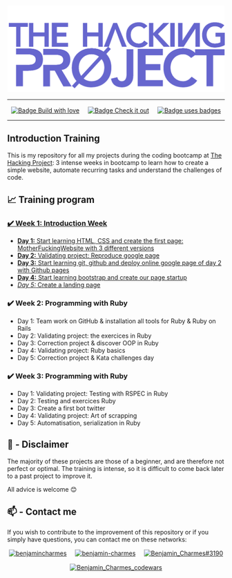 <img src="./thp-logo.png" alt="logo THP" />

---

<p align="center">
  <a href="https://forthebadge.com"><img align="center" src="https://forthebadge.com/images/badges/built-with-love.svg" alt="Badge Build with love"/></a>
  &nbsp;&nbsp;&nbsp;
  <a href="https://forthebadge.com"><img align="center" src="https://forthebadge.com/images/badges/check-it-out.svg" alt="Badge Check it out"/></a>
  &nbsp;&nbsp;&nbsp;
  <a href="https://forthebadge.com"><img align="center" src="https://forthebadge.com/images/badges/uses-badges.svg" alt="Badge uses badges"/></a>
</p>

---

## Introduction Training

This is my repository for all my projects during the coding bootcamp at [The Hacking Project](https://www.thehackingproject.org/):
3 intense weeks in bootcamp to learn how to create a simple website, automate recurring tasks and understand the challenges of code.

## :chart_with_upwards_trend: Training program

### [:heavy_check_mark: **Week 1:** Introduction Week](https://github.com/BenjaminCharmes/THP_Introduction/tree/main/Week_1)

- [**Day 1:** Start learning HTML, CSS and create the first page: MotherFuckingWebsite with 3 different versions](https://github.com/BenjaminCharmes/THP_Introduction/tree/main/Week_1/Day_1)
- [**Day 2:** Validating project: Reproduce google page](https://github.com/BenjaminCharmes/THP_Introduction/tree/main/Week_1/Day_2)
- [**Day 3:** Start learning git, github and deploy online google page of day 2 with Github pages](https://github.com/BenjaminCharmes/THP_Introduction/tree/main/Week_1/Day_3)
- [**Day 4:** Start learning bootstrap and create our page startup](https://github.com/BenjaminCharmes/THP_Introduction/tree/main/Week_1/Day_4)
- [*Day 5:* Create a landing page](https://github.com/BenjaminCharmes/THP_Introduction/tree/main/Week_1/Day_5)

### :heavy_check_mark: Week 2: Programming with Ruby

- Day 1: Team work on GitHub & installation all tools for Ruby & Ruby on Rails
- Day 2: Validating project: the exercices in Ruby
- Day 3: Correction project & discover OOP in Ruby
- Day 4: Validating project: Ruby basics
- Day 5: Correction project & Kata challenges day

### :heavy_check_mark: Week 3: Programming with Ruby

- Day 1: Validating project: Testing with RSPEC in Ruby
- Day 2: Testing and exercices Ruby
- Day 3: Create a first bot twitter
- Day 4: Validating project: Art of scrapping
- Day 5: Automatisation, serialization in Ruby

## 🚨 - Disclaimer

The majority of these projects are those of a beginner, and are therefore not perfect or optimal. The training is intense, so it is difficult to come back later to a past project to improve it.

All advice is welcome 😊

## 📫 - Contact me

If you wish to contribute to the improvement of this repository or if you simply have questions, you can contact me on these networks:

<p align="center">
<a href="https://twitter.com/benjamincharmes" target="blank"><img align="center" src="https://raw.githubusercontent.com/rahuldkjain/github-profile-readme-generator/master/src/images/icons/Social/twitter.svg" alt="benjamincharmes" width="50" height="50"/></a>
&nbsp;&nbsp;&nbsp;
<a href="https://linkedin.com/in/benjamin-charmes" target="blank"><img align="center" src="https://raw.githubusercontent.com/rahuldkjain/github-profile-readme-generator/master/src/images/icons/Social/linked-in-alt.svg" alt="benjamin-charmes" width="50" height="50"/></a>
&nbsp;&nbsp;&nbsp;
<a href="https://discord.gg/Benjamin_Charmes#3190" target="blank"><img align="center" src="https://raw.githubusercontent.com/rahuldkjain/github-profile-readme-generator/master/src/images/icons/Social/discord.svg" alt="Benjamin_Charmes#3190" width="50" height="50"/></a>
</p>
<p align="center">
<a href="https://www.codewars.com/users/BenjaminCharmes" target="blank"><img align="center" src="https://www.codewars.com/users/BenjaminCharmes/badges/large" alt="Benjamin_Charmes_codewars"/></a>
</p>